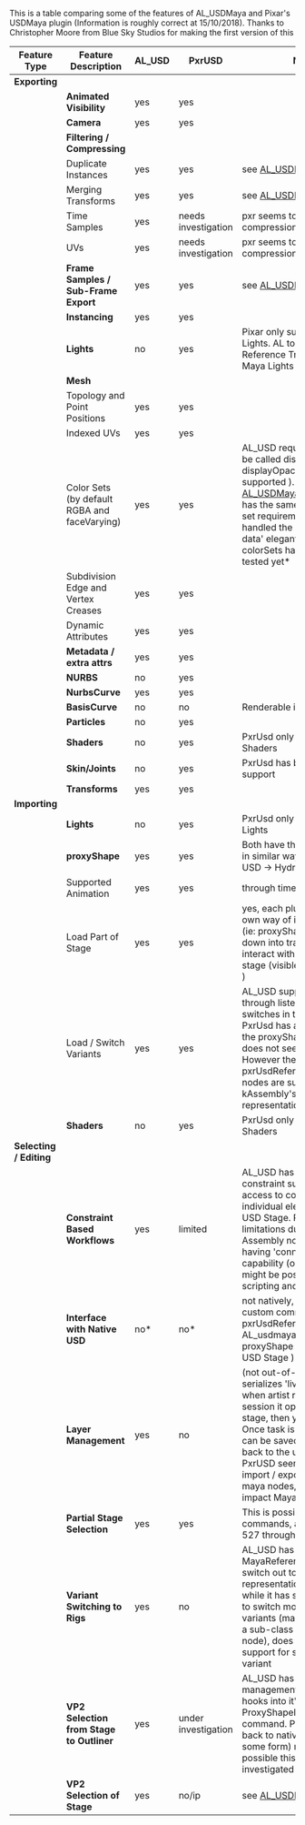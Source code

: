 This is a table comparing some of the features of AL_USDMaya and Pixar's USDMaya plugin (Information is roughly correct at 15/10/2018). 
Thanks to Christopher Moore from Blue Sky Studios for making the first version of this


| Feature Type  | Feature Description | AL_USD | PxrUSD | Notes                  |
| ------------------ | ------------------ |------------- |------------- |---------------------------------------------------- |
|**Exporting**||||
| |**Animated Visibility**| yes | yes | |
||**Camera**| yes | yes ||
||**Filtering / Compressing**||||
||Duplicate Instances| yes| yes|  see [AL_USDMaya docs](importExport.md#transform-merging-instancing)|
||Merging Transforms| yes| yes| see [AL_USDMaya docs](importExport.md#transform-merging-instancing) |
||Time Samples| yes| needs investigation |pxr seems to have no compression flags|
||UVs |yes| needs investigation| pxr seems to have no compression flags|
||**Frame Samples / Sub-Frame Export**| yes |yes| see [AL_USDMaya docs](importExport.md#subsample-export)|
||**Instancing**| yes| yes||
||**Lights**|no |yes |Pixar only supports RfM Lights. AL todo: Include Reference Translator for Maya Lights|
||**Mesh**||||
||Topology and Point Positions| yes| yes||
||Indexed UVs| yes| yes||
||Color Sets (by default RGBA and faceVarying)| yes| yes| AL_USD requires colorSet to be called displayColor ( displayOpacity is also supported ). See [AL_USDMaya docs](importExport.md#tech-note-colours-on-geometry). pxrUSD has the same displayColor set requirement, however it handled the missing 'flood data' elegantly. multiple colorSets have not been tested yet*|
||Subdivision Edge and Vertex Creases | yes | yes ||
||Dynamic Attributes| yes |yes|
||**Metadata / extra attrs**| yes| yes|
||**NURBS**|no |yes ||
||**NurbsCurve** | yes| yes ||
||**BasisCurve** | no| no | Renderable in Hydra|
||**Particles** |no |yes||
||**Shaders** |no |yes |PxrUsd only supports RfM Shaders|
||**Skin/Joints** |no |yes| PxrUsd has basic USDSkel support |
||**Transforms**| yes| yes||
|**Importing**||||
||**Lights**|no |yes| PxrUsd only supports RfM Lights |
||**proxyShape** |yes| yes |Both have this implemented in similar ways ( at least from USD -> Hydra -> Viewport )|
||Supported Animation| yes| yes| through time1 connection|
||Load Part of Stage |yes| yes| yes, each plug-in has it's own way of importing 'fast' (ie: proxyShape), then diving down into transforms to interact with / update the usd stage (visible in the viewport )|
||Load / Switch Variants| yes| yes| AL_USD supports this through listening to variant switches in the USD Stage. PxrUsd has a variantKey on the proxyShape, but that does not seem to work. However the pxrUsdReferenceAssembly nodes are sub-classes of kAssembly's and do offer the representation switching|
||**Shaders** |no |yes| PxrUsd only supports RfM Shaders|
|**Selecting / Editing**||||
||**Constraint Based Workflows**| yes| limited | AL_USD has bi-directional constraint support, including access to constrain to individual elements of the USD Stage. PxrUSD has limitations due to the Assembly node and not having 'connect to prim' capability (out-of-the-box, might be possible through scripting and such )|
||**Interface with Native USD** |no* |no* |not natively, but through custom commands / plugins ( pxrUsdReferenceAssembly or AL_usdmaya_Transforms or a proxyShape node to each USD Stage )|
||**Layer Management**| yes| no |(not out-of-thebox) AL_USD serializes 'live layer data' so when artist re-opens maya session it opens the usd stage, then your local edits. Once task is complete, layer can be saved out and merged back to the usd stage/file ). PxrUSD seems to require full import / export from usd -> maya nodes, which can impact Maya performance |
||**Partial Stage Selection**|yes| yes |This is possible through commands, and with NGRL-527 through the viewport |
||**Variant Switching to Rigs**| yes| no| AL_USD has a schema for MayaReferences to allow to switch out to rig representations. PxrUSD, while it has slightly better UI to switch model/shading variants (mainly due to being a sub-class of an assembly node), does not have built-in support for switching to a rig variant |
||**VP2 Selection from Stage to Outliner** |yes |under investigation | AL_USD has extra selection management going on, and hooks into it's ProxyShapeImportTransforms command. PxrUSD selection ( back to native dag nodes of some form) might not be possible this is being investigated |
||**VP2 Selection of Stage** | yes |no/ip | see [AL_USDMaya PR](https://github.com/AnimalLogic/AL_USDMaya/pull/118)  |
